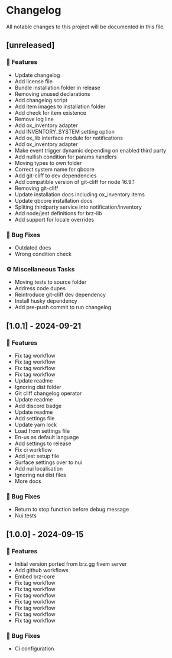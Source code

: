 # Changelog

All notable changes to this project will be documented in this file.

## [unreleased]

### 🚀 Features

- Update changelog
- Add license file
- Bundle installation folder in release
- Removing unused declarations
- Add changelog script
- Add item images to installation folder
- Add check for item existence
- Remove log line
- Add ox_inventory adapter
- Add INVENTORY_SYSTEM setting option
- Add ox_lib interface module for notifications
- Add ox_inventory adapter
- Make event trigger dynamic depending on enabled third party
- Add nullish condition for params handlers
- Moving types to own folder
- Correct system name for qbcore
- Add git-cliff to dev dependencies
- Add compatible version of git-cliff for node 16.9.1
- Removing git-cliff
- Update installation docs including ox_inventory items
- Update qbcore installation docs
- Spliting thirdparty service into notification/inventory
- Add node/jest definitions for brz-lib
- Add support for locale overrides

### 🐛 Bug Fixes

- Outdated docs
- Wrong condition check

### ⚙️ Miscellaneous Tasks

- Moving tests to source folder
- Address code dupes
- Reintroduce git-cliff dev dependency
- Install husky dependency
- Add pre-push commit to run changelog

## [1.0.1] - 2024-09-21

### 🚀 Features

- Fix tag workflow
- Fix tag workflow
- Fix tag workflow
- Fix tag workflow
- Update readme
- Ignoring dist folder
- Git cliff changelog operator
- Update readme
- Add discord badge
- Update readme
- Add settings file
- Update yarn lock
- Load from settings file
- En-us as default language
- Add settings to release
- Fix ci workflow
- Add jest setup file
- Surface settings over to nui
- Add nui localisation
- Ignoring nui dist files
- More docs

### 🐛 Bug Fixes

- Return to stop function before debug message
- Nui tests

## [1.0.0] - 2024-09-15

### 🚀 Features

- Initial version ported from brz.gg fivem server
- Add github workflows
- Embed brz-core
- Fix tag workflow
- Fix tag workflow
- Fix tag workflow
- Fix tag workflow
- Fix tag workflow
- Fix tag workflow
- Fix tag workflow

### 🐛 Bug Fixes

- Ci configuration

<!-- generated by git-cliff -->
